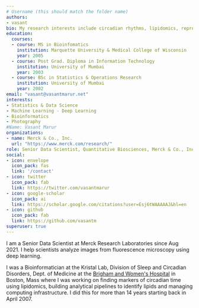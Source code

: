 ```yaml
---
# Username (this should match the folder name)
authors:
- vasant
bio: My research interests include circadian rhythms, lipidomics, reproducible research.
education:
  courses:
  - course: MS in Bioinfomatics
    institution: Marquette University & Medical College of Wisconsin
    year: 2005
  - course: Post Grad. Diploma in Information Technology
    institution: University of Mumbai
    year: 2003
  - course: BSc in Statistics & Operations Research
    institution: University of Mumbai
    year: 2002
email: "vasant@vasantmarur.net"
interests:
- Statistics & Data Science
- Machine Learning - Deep Learning
- Bioinformatics
- Photography
#Name: Vasant Marur
organizations:
- name: Merck & Co., Inc.
  url: "https://www.merck.com/research/"
role: Senior Data Scientist, Quantitative Biosciences, Merck & Co., Inc.
social:
- icon: envelope
  icon_pack: fas
  link: '/contact'
- icon: twitter
  icon_pack: fab
  link: https://twitter.com/vasantmarur
- icon: google-scholar
  icon_pack: ai
  link: https://scholar.google.com/citations?user=Esj6tWAAAAAJ&hl=en
- icon: github
  icon_pack: fab
  link: https://github.com/vasantm
superuser: true
---
```

I am a Senior Data Scientist at Merck Research Laboratories since Aug 2021. I help scientists
analyze images from fluorescence microscopy using deep learning.

I was a Bioinformatician at the Kristal Lab, Division of Sleep and Circadian Disorders, Dept. of Medicine at the [Brigham and Women's Hospital](https://www.brighamandwomens.org/medicine/sleep-and-circadian-disorders/overview) in Boston, Mass where I was working on finding markers of circadian time using lipidomics, building analytical pipelines to identify lipids and managing computing infrastructure. I did this for more than 14 years starting back in April 2007.